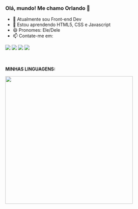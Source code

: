 ### Olá, mundo! Me chamo Orlando 👋

- 🔭 Atualmente sou Front-end Dev
- 🌱 Estou aprendendo HTML5, CSS e Javascript
- 😄 Pronomes: Ele/Dele
- 📫 Contate-me em:
<div> 
  <a href="https://www.youtube.com/channel/UCl7lDZiBckwvxw6OTkEW0wg" target="_blank"><img src="https://img.shields.io/badge/YouTube-FF0000?style=for-the-badge&logo=youtube&logoColor=white" target="_blank"></a>
  <a href="https://www.instagram.com/orlando.rolim8/" target="_blank"><img src="https://img.shields.io/badge/-Instagram-%23E4405F?style=for-the-badge&logo=instagram&logoColor=white" target="_blank"></a> 
  <a href = "mailto:rolimorlando@gmail.com"><img src="https://img.shields.io/badge/-Gmail-%23333?style=for-the-badge&logo=gmail&logoColor=white" target="_blank"></a>
  <a href="https://www.linkedin.com/in/orlandorolimf/" target="_blank"><img src="https://img.shields.io/badge/-LinkedIn-%230077B5?style=for-the-badge&logo=linkedin&logoColor=white" target="_blank"></a> 
</div>

<br><br>
<b>MINHAS LINGUAGENS:<b>
<div align="left">
  <a href="https://github.com/rolim8">
  <img width="400em" src="https://github-readme-stats.vercel.app/api/top-langs/?username=rolim8&layout=compact&langs_count=7&theme=dracula"/>
</div>
